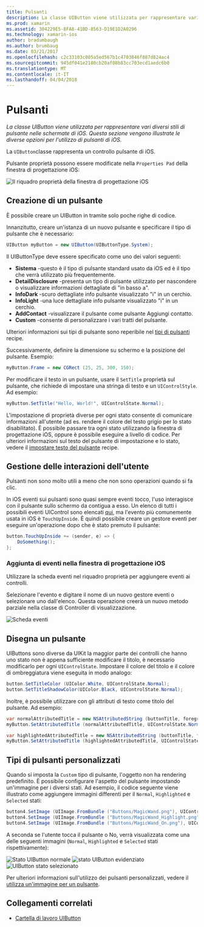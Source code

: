 ```yaml
---
title: Pulsanti
description: La classe UIButton viene utilizzata per rappresentare vari diversi stili di pulsante nelle schermate di iOS. Questa sezione vengono illustrate le diverse opzioni per l'utilizzo di pulsanti di iOS.
ms.prod: xamarin
ms.assetid: 304229E5-8FA8-41BD-8563-D19E1D2A0296
ms.technology: xamarin-ios
author: bradumbaugh
ms.author: brumbaug
ms.date: 03/21/2017
ms.openlocfilehash: c2c33103c005a5ed567b1c4703846f887d824ac4
ms.sourcegitcommit: 945df041e2180cb20af08b83cc703ecd1aedc6b0
ms.translationtype: MT
ms.contentlocale: it-IT
ms.lasthandoff: 04/04/2018
---
```

# <a name="buttons"></a>Pulsanti

_La classe UIButton viene utilizzata per rappresentare vari diversi stili di pulsante nelle schermate di iOS. Questa sezione vengono illustrate le diverse opzioni per l'utilizzo di pulsanti di iOS._

La `UIButton`classe rappresenta un controllo pulsante di iOS. 

Pulsante proprietà possono essere modificate nella `Properties Pad` della finestra di progettazione iOS:


![](buttons-images/properties.png "Il riquadro proprietà della finestra di progettazione iOS")

## <a name="creating-a-button"></a>Creazione di un pulsante

È possibile creare un UIButton in tramite solo poche righe di codice.

Innanzitutto, creare un'istanza di un nuovo pulsante e specificare il tipo di pulsante che è necessario:

```csharp
UIButton myButton = new UIButton(UIButtonType.System);
```

Il UIButtonType deve essere specificato come uno dei valori seguenti:

- **Sistema** -questo è il tipo di pulsante standard usato da iOS ed è il tipo che verrà utilizzato più frequentemente.
- **DetailDisclosure** -presenta un tipo di pulsante utilizzato per nascondere o visualizzare informazioni dettagliate di "in basso a".
- **InfoDark** -scuro dettagliate info pulsante visualizzato "i" in un cerchio.
- **InfoLight** -una luce dettagliate info pulsante visualizzato "i" in un cerchio.
- **AddContact** -visualizzare il pulsante come pulsante Aggiungi contatto.
- **Custom** -consente di personalizzare i vari tratti del pulsante.

Ulteriori informazioni sui tipi di pulsante sono reperibile nel [tipi di pulsanti](https://developer.xamarin.com/recipes/ios/standard_controls/buttons/create_different_types_of_buttons/) recipe.

Successivamente, definire la dimensione su schermo e la posizione del pulsante. Esempio:

```csharp
myButton.Frame = new CGRect (25, 25, 300, 150);
```

Per modificare il testo in un pulsante, usare il `SetTitle` proprietà sul pulsante, che richiede di impostare una stringa di testo e un `UIControlStyle`. Ad esempio:

```csharp
myButton.SetTitle("Hello, World!", UIControlState.Normal);
```

L'impostazione di proprietà diverse per ogni stato consente di comunicare informazioni all'utente (ad es. rendere il colore del testo grigio per lo stato disabilitato). È possibile passare tra ogni stato utilizzando la finestra di progettazione iOS, oppure è possibile eseguire a livello di codice. Per ulteriori informazioni sul testo del pulsante di impostazione e lo stato, vedere il [impostare testo del pulsante](https://developer.xamarin.com/recipes/ios/standard_controls/buttons/set_button_text/) recipe.

## <a name="dealing-with-user-interactions"></a>Gestione delle interazioni dell'utente


Pulsanti non sono molto utili a meno che non sono operazioni quando si fa clic. 

In iOS eventi sui pulsanti sono quasi sempre eventi tocco, l'uso interagisce con il pulsante sullo schermo da contigua a esso. Un elenco di tutti i possibili eventi UIControl sono elencati [qui](https://developer.apple.com/documentation/uikit/uicontrolevents), ma l'evento più comunemente usata in iOS è `TouchUpInside`. È quindi possibile creare un gestore eventi per eseguire un'operazione dopo che è stato premuto il pulsante:


```csharp
button.TouchUpInside += (sender, e) => {
    DoSomething();
};
```

### <a name="adding-events-in-the-ios-designer"></a>Aggiunta di eventi nella finestra di progettazione iOS
 
Utilizzare la scheda eventi nel riquadro proprietà per aggiungere eventi ai controlli.

Selezionare l'evento e digitare il nome di un nuovo gestore eventi o selezionare uno dall'elenco. Questa operazione creerà un nuovo metodo parziale nella classe di Controller di visualizzazione.

![Scheda eventi](buttons-images/image1.png)

## <a name="styling-a-button"></a>Disegna un pulsante

UIButtons sono diverse da UIKit la maggior parte dei controlli che hanno uno stato non è appena sufficiente modificare il titolo, è necessario modificarlo per ogni `UIControlState`. Impostare il colore del titolo e il colore di ombreggiatura viene eseguita in modo analogo:

```csharp
button.SetTitleColor (UIColor.White, UIControlState.Normal);
button.SetTitleShadowColor(UIColor.Black, UIControlState.Normal);
```

Inoltre, è possibile utilizzare con gli attributi di testo come titolo del pulsante. Ad esempio:

```csharp
var normalAttributedTitle = new NSAttributedString (buttonTitle, foregroundColor: UIColor.Blue, strikethroughStyle: NSUnderlineStyle.Single);
myButton.SetAttributedTitle (normalAttributedTitle, UIControlState.Normal);

var highlightedAttributedTitle = new NSAttributedString (buttonTitle, foregroundColor: UIColor.Green, strikethroughStyle: NSUnderlineStyle.Thick);
myButton.SetAttributedTitle (highlightedAttributedTitle, UIControlState.Highlighted);
```

## <a name="custom-button-types"></a>Tipi di pulsanti personalizzati


Quando si imposta la `Custom` tipo di pulsante, l'oggetto non ha rendering predefinito. È possibile configurare l'aspetto del pulsante impostando un'immagine per i diversi stati. Ad esempio, il codice seguente viene illustrato come aggiungere immagini differenti per il `Normal`, `Highlighted` e `Selected` stati:


```csharp
button4.SetImage (UIImage.FromBundle ("Buttons/MagicWand.png"), UIControlState.Normal);
button4.SetImage (UIImage.FromBundle ("Buttons/MagicWand_Highlight.png"), UIControlState.Highlighted);
button4.SetImage (UIImage.FromBundle ("Buttons/MagicWand_On.png"), UIControlState.Selected);
```


A seconda se l'utente tocca il pulsante o No, verrà visualizzata come una delle seguenti immagini (`Normal`, `Highlighted` e `Selected` stati rispettivamente):


![](buttons-images/image22.png "Stato UIButton normale")
![](buttons-images/image23.png "stato UIButton evidenziato")
![](buttons-images/image24.png "UIButton stato selezionato")

Per ulteriori informazioni sull'utilizzo dei pulsanti personalizzati, vedere il [utilizza un'immagine per un pulsante](https://developer.xamarin.com/recipes/ios/standard_controls/buttons/use_an_image_for_a_button/).


## <a name="related-links"></a>Collegamenti correlati

- [Cartella di lavoro UIButton](https://developer.xamarin.com/workbooks/ios/user-interface/UIbutton/uibutton.workbook)
